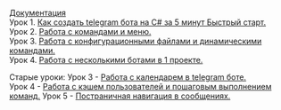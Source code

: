 [Документация](https://prethink.gitbook.io/prtelegrambot)    
Урок 1. [Как создать telegram бота на C# за 5 минут  Быстрый старт.](https://youtu.be/9orn55CWXXw)      
Урок 2. [Работа с командами и меню.](https://youtu.be/WF4KOCx_RB4)      
Урок 3. [Работа с конфигурационными файлами и динамическими командами.](https://youtu.be/eebEUvEOaho)      
Урок 4. [Работа с несколькими ботами в 1 проекте.](https://youtu.be/eebEUvEOaho)      


Старые уроки:
Урок 3 - [Работа с календарем в telegram боте.](https://youtu.be/3QbR1rpzNNY)  
Урок 4 - [Работа с кэшем пользователей и пошаговым выполнением команд.](https://youtu.be/xqX67ptLiQ4) 
Урок 5 - [Постраничная навигация в сообщениях.](https://youtu.be/dCiUbCqEJwc) 
